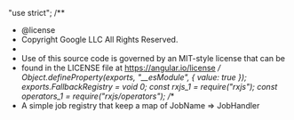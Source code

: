 "use strict";
/**
 * @license
 * Copyright Google LLC All Rights Reserved.
 *
 * Use of this source code is governed by an MIT-style license that can be
 * found in the LICENSE file at https://angular.io/license
 */
Object.defineProperty(exports, "__esModule", { value: true });
exports.FallbackRegistry = void 0;
const rxjs_1 = require("rxjs");
const operators_1 = require("rxjs/operators");
/**
 * A simple job registry that keep a map of JobName => JobHandler 